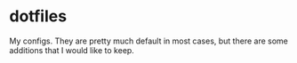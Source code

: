 # dotfiles
My configs. They are pretty much default in most cases, but there are some additions that I would like to keep.
